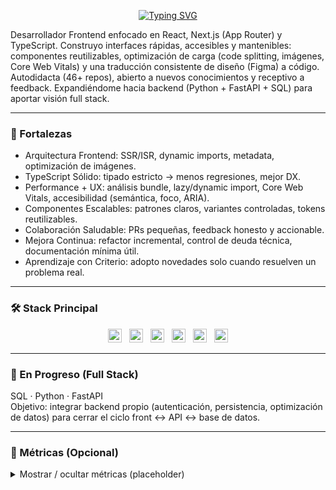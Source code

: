 <div align="center">

[![Typing SVG](https://readme-typing-svg.demolab.com?font=Inter&weight=600&size=30&duration=3400&pause=800&color=EB3A24&center=true&vCenter=true&width=750&lines=Hola%2C+soy+Gian;Frontend+Developer+React+%2F+Next.js;Performance+%7C+Accesibilidad+%7C+Escalabilidad;Aprendizaje+continuo+y+feedback+abierto)](https://github.com/GianBaeza)

</div>

Desarrollador Frontend enfocado en React, Next.js (App Router) y TypeScript. Construyo interfaces rápidas, accesibles y mantenibles: componentes reutilizables, optimización de carga (code splitting, imágenes, Core Web Vitals) y una traducción consistente de diseño (Figma) a código. Autodidacta (46+ repos), abierto a nuevos conocimientos y receptivo a feedback. Expandiéndome hacia backend (Python + FastAPI + SQL) para aportar visión full stack.

---

### 🔧 Fortalezas
- Arquitectura Frontend: SSR/ISR, dynamic imports, metadata, optimización de imágenes.
- TypeScript Sólido: tipado estricto → menos regresiones, mejor DX.
- Performance + UX: análisis bundle, lazy/dynamic import, Core Web Vitals, accesibilidad (semántica, foco, ARIA).
- Componentes Escalables: patrones claros, variantes controladas, tokens reutilizables.
- Colaboración Saludable: PRs pequeñas, feedback honesto y accionable.
- Mejora Continua: refactor incremental, control de deuda técnica, documentación mínima útil.
- Aprendizaje con Criterio: adopto novedades solo cuando resuelven un problema real.

---

### 🛠 Stack Principal
<!-- Badges (opcional, comentar si no quieres) -->
<p align="center">
  <img src="https://img.shields.io/badge/React-20232A?logo=react&logoColor=61DAFB&labelColor=20232A" height="22" style="margin: 0 4px;" />
  <img src="https://img.shields.io/badge/Next.js-000000?logo=nextdotjs&logoColor=FFFFFF" height="22" style="margin: 0 4px;" />
  <img src="https://img.shields.io/badge/TypeScript-3178C6?logo=typescript&logoColor=FFFFFF" height="22" style="margin: 0 4px;" />
  <img src="https://img.shields.io/badge/Tailwind-0F172A?logo=tailwindcss&logoColor=38BDF8" height="22" style="margin: 0 4px;" />
  <img src="https://img.shields.io/badge/Sass-CC6699?logo=sass&logoColor=FFFFFF" height="22" style="margin: 0 4px;" />
  <img src="https://img.shields.io/badge/Figma-1C1E26?logo=figma&logoColor=F24E1E" height="22" style="margin: 0 4px;" />
</p>


---

### 🧭 En Progreso (Full Stack)
SQL · Python · FastAPI  
Objetivo: integrar backend propio (autenticación, persistencia, optimización de datos) para cerrar el ciclo front ↔ API ↔ base de datos.

---

### 📌 Métricas (Opcional)
<details>
<summary>Mostrar / ocultar métricas (placeholder)</summary>

- Reducción de tiempo de carga inicial (Proyecto X): [A] → [B] s  
- Lighthouse Performance: [P1] → [P2]  
- Disminución bundle inicial: [X]% → [Y]%  
- Componentes reutilizables documentados: [N]  
- Accesibilidad (Lighthouse a11y): [A1] → [A2]  

</details>
